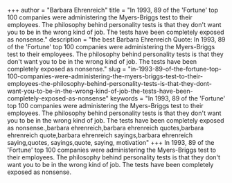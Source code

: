 +++
author = "Barbara Ehrenreich"
title = "In 1993, 89 of the 'Fortune' top 100 companies were administering the Myers-Briggs test to their employees. The philosophy behind personality tests is that they don't want you to be in the wrong kind of job. The tests have been completely exposed as nonsense."
description = "the best Barbara Ehrenreich Quote: In 1993, 89 of the 'Fortune' top 100 companies were administering the Myers-Briggs test to their employees. The philosophy behind personality tests is that they don't want you to be in the wrong kind of job. The tests have been completely exposed as nonsense."
slug = "in-1993-89-of-the-fortune-top-100-companies-were-administering-the-myers-briggs-test-to-their-employees-the-philosophy-behind-personality-tests-is-that-they-dont-want-you-to-be-in-the-wrong-kind-of-job-the-tests-have-been-completely-exposed-as-nonsense"
keywords = "In 1993, 89 of the 'Fortune' top 100 companies were administering the Myers-Briggs test to their employees. The philosophy behind personality tests is that they don't want you to be in the wrong kind of job. The tests have been completely exposed as nonsense.,barbara ehrenreich,barbara ehrenreich quotes,barbara ehrenreich quote,barbara ehrenreich sayings,barbara ehrenreich saying,quotes, sayings,quote, saying, motivation"
+++
In 1993, 89 of the 'Fortune' top 100 companies were administering the Myers-Briggs test to their employees. The philosophy behind personality tests is that they don't want you to be in the wrong kind of job. The tests have been completely exposed as nonsense.
